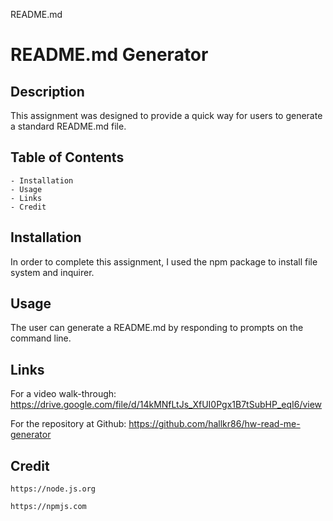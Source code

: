 README.md

# README.md Generator

## Description
This assignment was designed to provide a quick way for users to generate a standard README.md file.

## Table of Contents

    - Installation
    - Usage
    - Links
    - Credit

## Installation
In order to complete this assignment, I used the npm package to install file system and inquirer.

## Usage
The user can generate a README.md by responding to prompts on the command line.

## Links
For a video walk-through: https://drive.google.com/file/d/14kMNfLtJs_XfUI0Pgx1B7tSubHP_eqI6/view

For the repository at Github: https://github.com/hallkr86/hw-read-me-generator


## Credit
    https://node.js.org

    https://npmjs.com





